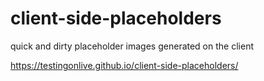 # client-side-placeholders

quick and dirty placeholder images generated on the  client

https://testingonlive.github.io/client-side-placeholders/
